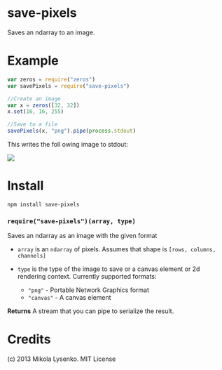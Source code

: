 save-pixels
===========
Saves an ndarray to an image.

Example
=======
```javascript
var zeros = require("zeros")
var savePixels = require("save-pixels")

//Create an image
var x = zeros([32, 32])
x.set(16, 16, 255)

//Save to a file
savePixels(x, "png").pipe(process.stdout)
```

This writes the foll owing image to stdout:

<img src=https://raw.github.com/mikolalysenko/save-pixels/master/example/example.png>

Install
=======

    npm install save-pixels

### `require("save-pixels")(array, type)`
Saves an ndarray as an image with the given format

* `array` is an `ndarray` of pixels.  Assumes that shape is `[rows, columns, channels]`
* `type` is the type of the image to save or a canvas element or 2d rendering context.  Currently supported formats:

  + `"png"` - Portable Network Graphics format
  + `"canvas"` - A canvas element


**Returns** A stream that you can pipe to serialize the result.

# Credits
(c) 2013 Mikola Lysenko. MIT License